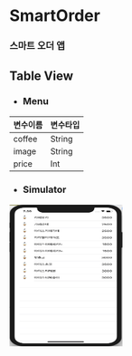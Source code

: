 # SmartOrder 
### 스마트 오더 앱

## Table View
* <h3> Menu</h3>

|변수이름 | 변수타입|
|----|----|
|coffee | String |
|image | String |
|price | Int |

* <h3>Simulator</h3>
<img src="/TableView.png" width="200" height="250">


